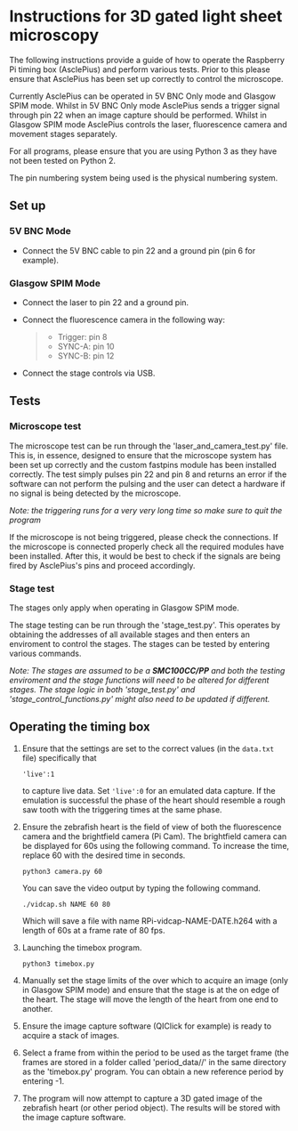 # Instructions for 3D gated light sheet microscopy

The following instructions provide a guide of how to operate the Raspberry Pi timing box (AsclePius) and perform various tests. Prior to this please ensure that AsclePius has been set up correctly to control the microscope.



Currently AsclePius can be operated in 5V BNC Only mode and Glasgow SPIM mode. Whilst in 5V BNC Only mode AsclePius sends a trigger signal through pin 22 when an image capture should be performed. Whilst in Glasgow SPIM mode AsclePius controls the laser, fluorescence camera and movement stages separately.



For all programs, please ensure that you are using Python 3 as they have not been tested on Python 2.

The pin numbering system being used is the physical numbering system.

## Set up

### 5V BNC Mode

- Connect the 5V BNC cable to pin 22 and a ground pin (pin 6 for example).



### Glasgow SPIM Mode

- Connect the laser to pin 22 and a ground pin.

- Connect the fluorescence camera in the following way:

  > - Trigger: pin 8
  > - SYNC-A: pin 10
  > - SYNC-B: pin 12

- Connect the stage controls via USB.

## Tests

### Microscope test

The microscope test can be run through the 'laser_and_camera_test.py' file. This is, in essence, designed to ensure that the microscope system has been set up correctly and the custom fastpins module has been installed correctly. The test simply pulses pin 22 and pin 8 and returns an error if the software can not perform the pulsing and the user can detect a hardware if no signal is being detected by the microscope.

*Note: the triggering runs for a very very long time so make sure to quit the program*

If the microscope is not being triggered, please check the connections. If the microscope is connected properly check all the required modules have been installed. After this, it would be best to check if the signals are being fired by AsclePius's pins and proceed accordingly.


### Stage test

The stages only apply when operating in Glasgow SPIM mode.

The stage testing can be run through the 'stage_test.py'. This operates by obtaining the addresses of all available stages and then enters an enviroment to control the stages. The stages can be tested by entering various commands.

*Note: The stages are assumed to be  a **SMC100CC/PP** and both the testing enviroment and the stage functions will need to be altered for different stages. The stage logic in both 'stage_test.py' and 'stage_control_functions.py' might also need to be updated if different.*

## Operating the timing box 

1. Ensure that the settings are set to the correct values (in the ```data.txt``` file) specifically that 

   ```'live':1``` 

   to capture live data. Set ```'live':0``` for an emulated data capture. If the emulation is successful the phase of the heart should resemble a rough saw tooth with the triggering times at the same phase.

2. Ensure the zebrafish heart is the field of view of both the fluorescence camera and the brightfield camera (Pi Cam). The brightfield camera can be displayed for 60s using the following command. To increase the time, replace 60 with the desired time in seconds.

   ```{bash}
   python3 camera.py 60
   ```

   You can save the video output by typing the following command.

   ```{bash}
   ./vidcap.sh NAME 60 80
   ```

   Which will save a file with name RPi-vidcap-NAME-DATE.h264 with a length of 60s at a frame rate of 80 fps.

3. Launching the timebox program.

   ```{bash}
   python3 timebox.py
   ```

   

4. Manually set the stage limits of the over which to acquire an image (only in Glasgow SPIM mode) and ensure that the stage is at the on edge of the heart. The stage will move the length of the heart from one end to another.

5. Ensure the image capture software (QIClick for example) is ready to acquire a stack of images.

6. Select a frame from within the period to be used as the target frame (the frames are stored in a folder called 'period_data//' in the same directory as the 'timebox.py' program. You can obtain a new reference period by entering -1.  

7. The program will now attempt to capture a 3D gated image of the zebrafish heart (or other period object). The results will be stored with the image capture software.
